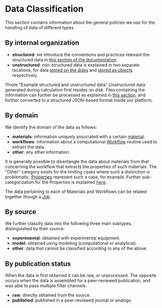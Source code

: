 # Data Classification

This section contains information about the general policies we use for the handling of data of different types. 

## By internal organization

- **structured**: we introduce the conventions and practices relevant the structured data in [this section of the documentation](../data-structured/overview.md). 
- **unstructured**: non-structured data is explained in two separate locations, for data [stored on the disks](../data-on-disk/overview.md) and [stored as objects](../data-in-objectstorage/overview.md) respectively.

!!!note "Example structured and unstructured data"
    Unstructured data generated during calculation first resides on disk. Files containing the information can further be processed as explained in [this section](../properties/extractor.md), and further converted to a structured JSON-based format inside our platform. 

## By domain

We identify the domain of the data as follows:

- **materials**: information uniquely associated with a certain [material](../materials/overview.md).
- **workflows**: information about a computational [Workflow](../workflows/overview.md) routine used to extract the data.
- **other**: any other information.

It is generally possible to disentangle the data about materials from that concerning the workflow that extracts the properties of such materials. The "Other" category exists for the limiting cases where such a distinction is problematic. [Properties](../properties/overview.md) represent such a case, for example. Further sub-categorization for the Properties is explained [here](../properties/classification/general.md).

The data pertaining to each of Materials and Workflows can be related together though a [Job](../jobs/overview.md). 

## By source

We further classify data into the following three main subtypes, distinguished by their source:

- **experimental**: obtained with experimental equipment.
- **model**: obtained using modeling (computational or analytical).
- **other**: data that cannot be classified according to any of the above.

## By publication status

When the data is first obtained it can be raw, or unprocessed. The opposite occurs when the data is assembled for a peer-reviewed publication, and was able to pass multiple filter channels.
 
- **raw**: directly obtained from the source.
- **published**: published in a peer-reviewed journal or analogs.
